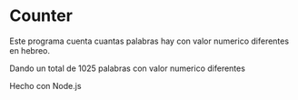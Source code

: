 # Counter

Este programa cuenta cuantas palabras hay con valor numerico diferentes en hebreo.

Dando un total de 1025 palabras con valor numerico diferentes

Hecho con Node.js
